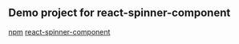 ## Demo project for react-spinner-component

[npm](https://www.npmjs.com/package/react-element-spinner)
[react-spinner-component](https://github.com/fergomap/react-element-spinner)
